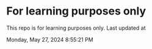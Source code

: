 # For learning purposes only
This repo is for learning purposes only.
Last updated at

Monday, May 27, 2024 8:55:21 PM

